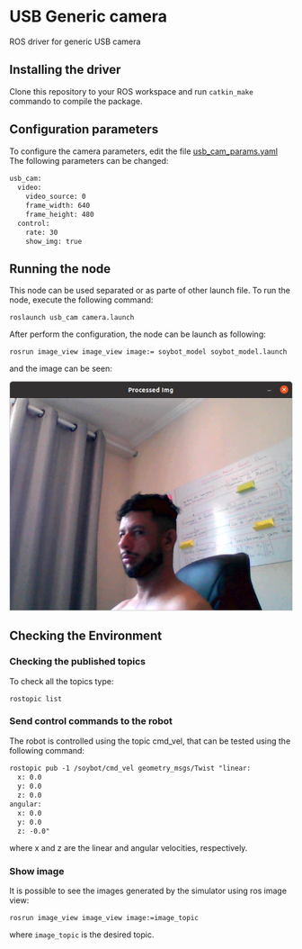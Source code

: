 # USB Generic camera
ROS driver for generic USB camera

## Installing the driver
Clone this repository to your ROS workspace and run ```catkin_make``` commando  to compile the package.

## Configuration parameters
To configure the camera parameters, edit the file [usb_cam_params.yaml](https://github.com/bettoigor/usb_cam/blob/master/cfg/usb_cam_params.yaml)
The following parameters can be changed:
```
usb_cam:
  video:
    video_source: 0
    frame_width: 640
    frame_height: 480
  control:
    rate: 30
    show_img: true
```

## Running the node
This node can be used separated or as parte of other launch file. To run the node, execute 
the following command\:

```
roslaunch usb_cam camera.launch 
```

After perform the configuration, the node can be launch as following:
```
rosrun image_view image_view image:= soybot_model soybot_model.launch
```
and the image can be seen:


![Configurator](/doc/img_1.png)

## Checking the Environment
### Checking the published topics
To check all the topics type:

```
rostopic list
```

### Send control commands to the robot
The robot is controlled using the topic cmd_vel, that can be tested using the following command:
```
rostopic pub -1 /soybot/cmd_vel geometry_msgs/Twist "linear:
  x: 0.0
  y: 0.0
  z: 0.0
angular:
  x: 0.0
  y: 0.0
  z: -0.0"
```
where x and z are the linear and angular velocities, respectively.

### Show image
It is possible to see the images generated by the simulator using ros image view:
```
rosrun image_view image_view image:=image_topic
```
where ```image_topic``` is the desired topic.


